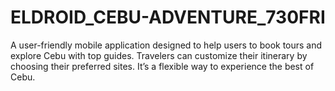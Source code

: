 # ELDROID_CEBU-ADVENTURE_730FRI
A user-friendly mobile application designed to help users to book tours and explore Cebu with top guides. Travelers can customize their itinerary by choosing their preferred sites. It’s a flexible way to experience the best of Cebu.
